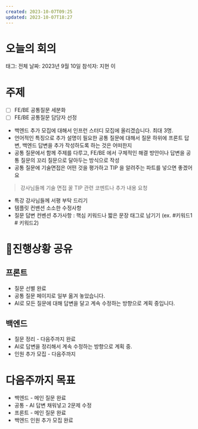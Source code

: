 ```yaml
---
created: 2023-10-07T09:25
updated: 2023-10-07T18:27
---
```

# 오늘의 회의

태그: 전체
날짜: 2023년 9월 10일
참석자: 지현 이

# 주제

- [ ]  FE/BE 공통질문 세분화
- [ ]  FE/BE 공통질문 담당자 선정
- 백엔드 추가 모집에 대해서 인프런 스터디 모집에 올리겠습니다. 최대 3명.
- 언어적인 특징으로 추가 설명이 필요한 공통 질문에 대해서 질문 하위에 프론트 답변, 백엔드 답변을 추가 작성하도록 하는 것은 어떠한지
- 공통 질문에서 함께 주제를 다루고, FE/BE 에서 구체적인 해결 방안이나 답변을 공통 질문의 꼬리 질문으로 달아두는 방식으로 작성
- 공통 질문에 기술면접은 어떤 것을 평가하고 TIP 을 알려주는 파트를 넣으면 좋겠어요
> 강사님들께 기술 면접 꿀 TIP 관련 코멘트나 추가 내용 요청
- 특강 강사님들께 서평 부탁 드리기
- 템플릿 컨밴션 소소한 수정사항
- 질문 답변 컨벤션 추가사항 : 핵심 키워드나 짧은 문장 태그로 남기기 (ex. #키워드1 # 키워드2)

# 🔔진행상황 공유

## 프론트

- 질문 선별 완료
- 공통 질문 페이지로 일부 옮겨 놓았습니다.
- AI로 모든 질문에 대해 답변을 달고 계속 수정하는 방향으로 계획 중입니다.

## 백엔드

- 질문 정리 - 다음주까지 완료
- AI로 답변을 정리해서 계속 수정하는 방향으로 계획 중.
- 인원 추가 모집 - 다음주까지

# 다음주까지 목표

- 백엔드 - 메인 질문 완료
- 공통 - AI 답변 채워넣고 2문제 수정
- 프론트 - 메인 질문 완료
- 백엔드 인원 추가 모집 완료